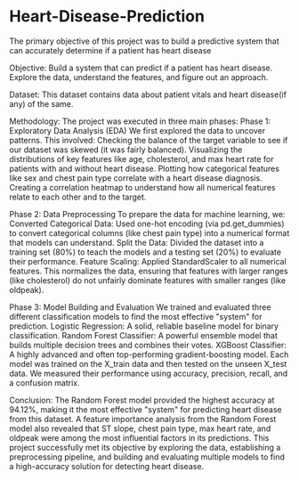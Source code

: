 # Heart-Disease-Prediction
The primary objective of this project was to build a predictive system that can accurately determine if a patient has heart disease

Objective:
Build a system that can predict if a patient has heart disease. Explore the data, understand the
features, and figure out an approach.

Dataset:
This dataset contains data about patient vitals and heart disease(if any) of the same.


Methodology: 
The project was executed in three main phases:
Phase 1: Exploratory Data Analysis (EDA)
We first explored the data to uncover patterns. This involved:
Checking the balance of the target variable to see if our dataset was skewed (it was fairly balanced).
Visualizing the distributions of key features like age, cholesterol, and max heart rate for patients with and without heart disease.
Plotting how categorical features like sex and chest pain type correlate with a heart disease diagnosis.
Creating a correlation heatmap to understand how all numerical features relate to each other and to the target.


Phase 2: Data Preprocessing
To prepare the data for machine learning, we:
Converted Categorical Data: Used one-hot encoding (via pd.get_dummies) to convert categorical columns (like chest pain type) into a numerical format that models can understand.
Split the Data: Divided the dataset into a training set (80%) to teach the models and a testing set (20%) to evaluate their performance.
Feature Scaling: Applied StandardScaler to all numerical features. This normalizes the data, ensuring that features with larger ranges (like cholesterol) do not unfairly dominate features with smaller ranges (like oldpeak).

Phase 3: Model Building and Evaluation
We trained and evaluated three different classification models to find the most effective "system" for prediction.
Logistic Regression: A solid, reliable baseline model for binary classification.
Random Forest Classifier: A powerful ensemble model that builds multiple decision trees and combines their votes.
XGBoost Classifier: A highly advanced and often top-performing gradient-boosting model.
Each model was trained on the X_train data and then tested on the unseen X_test data. We measured their performance using accuracy, precision, recall, and a confusion matrix.

Conclusion:
The Random Forest model provided the highest accuracy at 94.12%, making it the most effective "system" for predicting heart disease from this dataset.
A feature importance analysis from the Random Forest model also revealed that ST slope, chest pain type, max heart rate, and oldpeak were among the most influential factors in its predictions.
This project successfully met its objective by exploring the data, establishing a preprocessing pipeline, and building and evaluating multiple models to find a high-accuracy solution for detecting heart disease.
